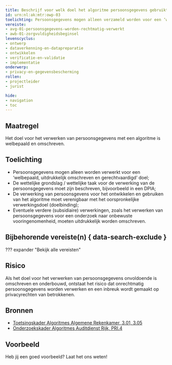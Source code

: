 ```yaml
---
title: Beschrijf voor welk doel het algoritme persoonsgegevens gebruikt en waarom dit mag
id: urn:nl:ak:mtr:owp-03
toelichting: Persoonsgegevens mogen alleen verzameld worden voor een ‘welbepaald, uitdrukkelijk omschreven en gerechtvaardigd’ doel. De verwerking van persoonsgevens door het algoritme is tevens verenigbaar met het oorspronkelijke doel (doelbinding).
vereiste:
- avg-01-persoonsgegevens-worden-rechtmatig-verwerkt
- awb-01-zorgvuldigheidsbeginsel
levenscyclus:
- ontwerp
- dataverkenning-en-datapreparatie
- ontwikkelen
- verificatie-en-validatie
- implementatie
onderwerp:
- privacy-en-gegevensbescherming
rollen:
- projectleider
- jurist

hide:
- navigation
- toc
---
```


<!-- tags -->

## Maatregel

Het doel voor het verwerken van persoonsgegevens met een algoritme is welbepaald en omschreven.

## Toelichting

- Persoonsgegevens mogen alleen worden verwerkt voor een ‘welbepaald, uitdrukkelijk omschreven en gerechtvaardigd’ doel;
- De  wettelijke grondslag / wettelijke taak voor de verwerking van de persoonsgegevens moet zijn beschreven, bijvoorbeeld in een DPIA;
- De verwerking van persoonsgevens voor het ontwikkelen en gebruiken van het algoritme moet verenigbaar met het oorspronkelijke verwerkingsdoel (doelbinding);
- Eventuele verdere (subsidiaire) verwerkingen, zoals het verwerken van persoonsgegevens voor een onderzoek naar onbewuste vooringenomenheid, moeten uitdrukkelijk worden omschreven.
  
## Bijbehorende vereiste(n) { data-search-exclude }
??? expander "Bekijk alle vereisten"
    <!-- list_vereisten_on_maatregelen_page -->


## Risico
Als het doel voor het verwerken van persoonsgegevens onvoldoende is omschreven en onderbouwd, ontstaat het risico dat onrechtmatig persoonsgegevens worden verwerken en een inbreuk wordt gemaakt op privacyrechten van betrokkenen.


## Bronnen
- [Toetsingskader Algoritmes Algemene Rekenkamer, 3.01, 3.05](https://www.rekenkamer.nl/onderwerpen/algoritmes/documenten/publicaties/2024/05/15/het-toetsingskader-aan-de-slag)
- [Onderzoekskader Algoritmes Auditdienst Rijk, PRI.4](https://www.rijksoverheid.nl/documenten/rapporten/2023/07/11/onderzoekskader-algoritmes-adr-2023) 

## Voorbeeld

Heb jij een goed voorbeeld? Laat het ons weten!
